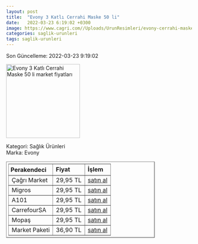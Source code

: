 ```yaml
---
layout: post
title:  "Evony 3 Katlı Cerrahi Maske 50 li"
date:   2022-03-23 6:19:02 +0300
image: https://www.cagri.com//Uploads/UrunResimleri/evony-cerrahi-maske-50-li-2e33.jpg
categories: saglik-urunleri
tags: saglik-urunleri
---
```


Son Güncelleme: 2022-03-23 9:19:02

<img src="https://www.cagri.com//Uploads/UrunResimleri/evony-cerrahi-maske-50-li-2e33.jpg" width="200" alt="Evony 3 Katlı Cerrahi Maske 50 li market fiyatları" />

Kategori: Sağlık Ürünleri
<br />
Marka: Evony

<table border="1" style="padding: 5px;width:80%;">
  <tr>
    <td style="padding: 5px;"><strong>Perakendeci</strong></td>
    <td><strong>Fiyat</strong></td>
    <td><strong>İşlem</strong></td>
  </tr>
  <tr>
              <td title="Çağrı Market">Çağrı Market</td>
              <td>29,95 TL</td>
              <td><a title="Çağrı Market" target="_blank" href="https://www.cagri.com/evony-cerrahi-maske-50-li">satın al</a></td>
            </tr><tr>
              <td title="Migros">Migros</td>
              <td>29,95 TL</td>
              <td><a title="Migros" target="_blank" href="https://www.migros.com.tr/evony-3-katli-cerrahi-maske-50li-p-1e22e39">satın al</a></td>
            </tr><tr>
              <td title="A101">A101</td>
              <td>29,95 TL</td>
              <td><a title="A101" target="_blank" href="https://www.a101.com.tr/kozmetik-kisisel-bakim/evony-3-katli-yetiskin-maske-50-li-siyah/">satın al</a></td>
            </tr><tr>
              <td title="CarrefourSA">CarrefourSA</td>
              <td>29,95 TL</td>
              <td><a title="CarrefourSA" target="_blank" href="https://www.carrefoursa.com/evony-50-li-telli-3-katli-cerrahi-maske-p-30300198">satın al</a></td>
            </tr><tr>
              <td title="Mopaş">Mopaş</td>
              <td>29,95 TL</td>
              <td><a title="Mopaş" target="_blank" href="https://www.mopas.com.tr/evony-cerrahi-maske-50li/p/857659">satın al</a></td>
            </tr><tr>
              <td title="Market Paketi">Market Paketi</td>
              <td>36,90 TL</td>
              <td><a title="Market Paketi" target="_blank" href="https://www.marketpaketi.com.tr/evony-cerrahi-maske-yumusak-lastikli-50-adet-3-katli-p-550983">satın al</a></td>
            </tr>
</table>
